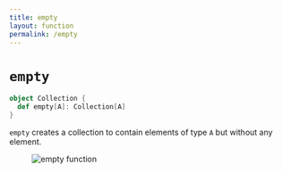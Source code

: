 ```yaml
---
title: empty
layout: function
permalink: /empty
---
```


# `empty`

~~~ scala
object Collection {
  def empty[A]: Collection[A]
}
~~~

`empty` creates a collection to contain elements of type `A` but without any element.

<figure class="diagram">
  <img src="images/empty.svg" alt="empty function">
  <!-- <figcaption class="diagram-desc"></figcaption> -->
</figure>
